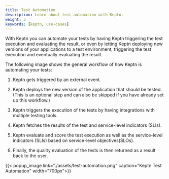 ```yaml
---
title: Test Automation
description: Learn about test automation with Keptn.
weight: 3
keywords: [keptn, use-cases]
---
```


With Keptn you can automate your tests by having Keptn triggering the test execution and evaluating the result, or even by letting Keptn deploying new versions of your applications to a test environment, triggering the test execution and eventually evaluating the result. 


The following image shows the general workflow of how Keptn is automating your tests:

1. Keptn gets triggered by an external event. 

1. Keptn deploys the new version of the application that should be tested. (This is an optional step and can also be skipped if you have already set up this workflow.)

1. Keptn triggers the execution of the tests by having integrations with multiple testing tools. 

1. Keptn fetches the results of the test and service-level indicators (SLIs).

1. Keptn evaluate and score the test execution as well as the service-level indicators (SLIs) based on service-level objectives(SLOs).

1. Finally, the quality evaluation of the tests is then returned as a result back to the user.

  {{< popup_image
  link="./assets/test-automation.png"
  caption="Keptn Test Automation"
  width="700px">}}